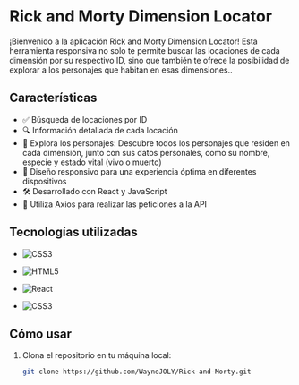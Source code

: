 # Rick and Morty Dimension Locator

¡Bienvenido a la aplicación Rick and Morty Dimension Locator! Esta herramienta responsiva no solo te permite buscar las locaciones de cada dimensión por su respectivo ID, sino que también te ofrece la posibilidad de explorar a los personajes que habitan en esas dimensiones..

## Características

- ✅ Búsqueda de locaciones por ID
- 🔍 Información detallada de cada locación
- 👥 Explora los personajes: Descubre todos los personajes que residen en cada dimensión, junto con sus datos personales, como su nombre, especie y estado vital (vivo o muerto)
- 📱 Diseño responsivo para una experiencia óptima en diferentes dispositivos
- 🛠️ Desarrollado con React y JavaScript
- 🔗 Utiliza Axios para realizar las peticiones a la API

## Tecnologías utilizadas


- ![CSS3](https://img.shields.io/badge/css3-%231572B6.svg?style=for-the-badge&logo=css3&logoColor=white)

- ![HTML5](https://img.shields.io/badge/html5-%231572B6.svg?style=for-the-badge&logo=html5&logoColor=white)
-  ![React](https://img.shields.io/badge/react-%231572B6.svg?style=for-the-badge&logo=react&logoColor=%212125)

- ![CSS3](https://img.shields.io/badge/axiox-%231572B6.svg?style=for-the-badge&logo=axios&logoColor=white)
## Cómo usar

1. Clona el repositorio en tu máquina local:

   ```bash
   git clone https://github.com/WayneJOLY/Rick-and-Morty.git

 
 
